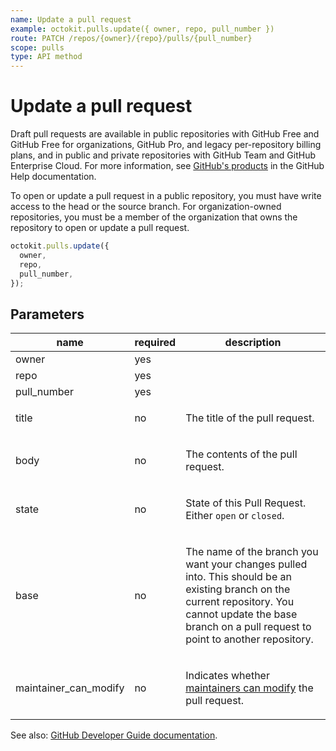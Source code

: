 ```yaml
---
name: Update a pull request
example: octokit.pulls.update({ owner, repo, pull_number })
route: PATCH /repos/{owner}/{repo}/pulls/{pull_number}
scope: pulls
type: API method
---
```


# Update a pull request

Draft pull requests are available in public repositories with GitHub Free and GitHub Free for organizations, GitHub Pro, and legacy per-repository billing plans, and in public and private repositories with GitHub Team and GitHub Enterprise Cloud. For more information, see [GitHub's products](https://help.github.com/github/getting-started-with-github/githubs-products) in the GitHub Help documentation.

To open or update a pull request in a public repository, you must have write access to the head or the source branch. For organization-owned repositories, you must be a member of the organization that owns the repository to open or update a pull request.

```js
octokit.pulls.update({
  owner,
  repo,
  pull_number,
});
```

## Parameters

<table>
  <thead>
    <tr>
      <th>name</th>
      <th>required</th>
      <th>description</th>
    </tr>
  </thead>
  <tbody>
    <tr><td>owner</td><td>yes</td><td>

</td></tr>
<tr><td>repo</td><td>yes</td><td>

</td></tr>
<tr><td>pull_number</td><td>yes</td><td>

</td></tr>
<tr><td>title</td><td>no</td><td>

The title of the pull request.

</td></tr>
<tr><td>body</td><td>no</td><td>

The contents of the pull request.

</td></tr>
<tr><td>state</td><td>no</td><td>

State of this Pull Request. Either `open` or `closed`.

</td></tr>
<tr><td>base</td><td>no</td><td>

The name of the branch you want your changes pulled into. This should be an existing branch on the current repository. You cannot update the base branch on a pull request to point to another repository.

</td></tr>
<tr><td>maintainer_can_modify</td><td>no</td><td>

Indicates whether [maintainers can modify](https://help.github.com/articles/allowing-changes-to-a-pull-request-branch-created-from-a-fork/) the pull request.

</td></tr>
  </tbody>
</table>

See also: [GitHub Developer Guide documentation](https://developer.github.com/v3/pulls/#update-a-pull-request).
